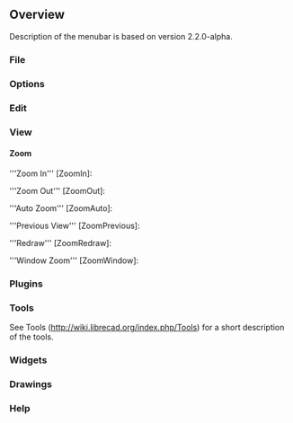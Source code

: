 ## Overview ##
Description of the menubar is based on version 2.2.0-alpha.

### File ###

### Options ###

### Edit ###

### View ###

#### Zoom ####

'''Zoom In''' [ZoomIn]: 

'''Zoom Out''' [ZoomOut]: 

'''Auto Zoom''' [ZoomAuto]: 

'''Previous View''' [ZoomPrevious]: 

'''Redraw''' [ZoomRedraw]: 

'''Window Zoom''' [ZoomWindow]:

### Plugins ###

### Tools ###
See Tools (http://wiki.librecad.org/index.php/Tools) for a short description of the tools.

### Widgets ###

### Drawings ###

### Help ###
